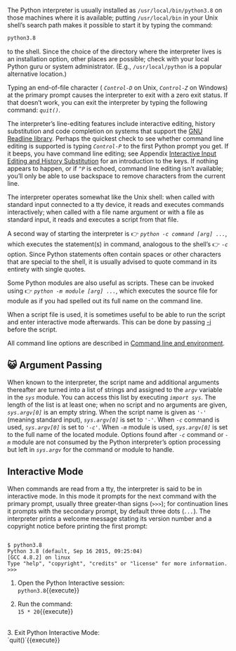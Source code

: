 
The Python interpreter is usually installed as  `/usr/local/bin/python3.8` on those machines where it is available; putting  `/usr/local/bin` in your Unix shell’s search path makes it possible to start it by typing the command:

```BASH
python3.8
```

to the shell. Since the choice of the directory where the interpreter lives is an installation option, other places are possible; check with your local Python guru or system administrator.  (E.g., `/usr/local/python` is a popular alternative location.)

Typing an end-of-file character ( *`Control-D`* on Unix,  *`Control-Z`* on Windows)  at the primary prompt causes the interpreter to exit with a zero exit status. If that doesn’t work, you can exit the interpreter by typing the following command:  *`quit()`*.

The interpreter’s line-editing features include interactive editing, history substitution and code completion on systems that support the [GNU Readline library](https://tiswww.case.edu/php/chet/readline/rltop.html). Perhaps the quickest check to see whether command line editing is supported is typing  *`Control-P`* to the first Python prompt you get. If it beeps, you have command line editing; see Appendix [Interactive Input Editing and History Substitution](https://docs.python.org/3.8/tutorial/interactive.html#tut-interacting) for an introduction to the keys. If nothing appears to happen, or if *`^P`* is echoed, command line editing isn’t available; you’ll only be able to use backspace to remove characters from the current line.

The interpreter operates somewhat like the Unix shell: when called with standard input connected to a tty device, it reads and executes commands interactively; when called with a file name argument or with a file as standard input, it reads and executes a script from that file.

A second way of starting the interpreter is :point_right: *`python -c command [arg] ...`*, which executes the statement(s) in command, analogous to the shell’s :point_right: *`-c`* option. Since Python statements often contain spaces or other characters that are special to the shell, it is usually advised to quote command in its entirety with single quotes.

Some Python modules are also useful as scripts. These can be invoked using :point_right: *`python -m module [arg] ...`*, which executes the source file for module as if you had spelled out its full name on the command line.

When a script file is used, it is sometimes useful to be able to run the script and enter interactive mode afterwards. This can be done by passing [-i](https://docs.python.org/3.8/using/cmdline.html#cmdoption-i) before the script.

All command line options are described in [Command line and environment](https://docs.python.org/3.8/using/cmdline.html#using-on-general).

## :smiley_cat: Argument Passing

When known to the interpreter, the script name and additional arguments thereafter are turned into a list of strings and assigned to the  *`argv`* variable in the  *`sys`* module. You can access this list by executing  *`import sys`*. The length of the list is at least one; when no script and no arguments are given,  *`sys.argv[0]`* is an empty string. When the script name is given as  *`'-'`* (meaning standard input),  *`sys.argv[0]`* is set to  *`'-'`*. When  *`-c`* command is used,  *`sys.argv[0]`* is set to  *`'-c'`*. When  *`-m`* module is used,  *`sys.argv[0]`* is set to the full name of the located module. Options found after  *`-c`* command or  *`-m`* module are not consumed by the Python interpreter’s option processing but left in  *`sys.argv`* for the command or module to handle.

## Interactive Mode

When commands are read from a tty, the interpreter is said to be in interactive mode. In this mode it prompts for the next command with the primary prompt, usually three greater-than signs (*`>>>`*); for continuation lines it prompts with the secondary prompt, by default three dots (*`...`*). The interpreter prints a welcome message stating its version number and a copyright notice before printing the first prompt:


<pre><code class="py">
$ python3.8
Python 3.8 (default, Sep 16 2015, 09:25:04)
[GCC 4.8.2] on linux
Type "help", "copyright", "credits" or "license" for more information.
&gt;&gt;&gt;
</code></pre>
1. Open the Python Interactive session:<br>
`python3.8`{{execute}}

2. Run the command:<br> 
`15 * 20`{{execute}}
<br>
3. Exit Python Interactive Mode:<br>
`quit()`{{execute}}